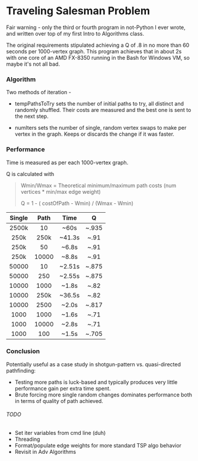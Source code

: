 # Traveling Salesman Problem

Fair warning - only the third or fourth program in not-Python I ever wrote, and written over top of my first Intro to Algorithms class. 

The original requirements stipulated achieving a Q of .8 in no more than 60 seconds per 1000-vertex graph. This program achieves that in about 2s with one core of an AMD FX-8350 running in the Bash for Windows VM, so maybe it's not all bad.

### Algorithm

Two methods of iteration - 

* tempPathsToTry sets the number of initial paths to try, all distinct and randomly shuffled. Their costs are measured and the best one is sent to the next step.

* numIters sets the number of single, random vertex swaps to make per vertex in the graph. Keeps or discards the change if it was faster.

### Performance

Time is measured as per each 1000-vertex graph.

Q is calculated with 
> Wmin/Wmax = Theoretical minimum/maximum path costs (num vertices * min/max edge weight)
> 
> Q = 1 - ( costOfPath - Wmin) / (Wmax - Wmin)

| Single | Path  | Time   |   Q   |
|:------:|:-----:|:------:|:-----:|
| 2500k  | 10    | ~60s   | ~.935 |
| 250k   | 250k  | ~41.3s | ~.91  |
| 250k   | 50    | ~6.8s  | ~.91  |
| 250k   | 10000 | ~8.8s  | ~.91  |
| 50000  | 10    | ~2.51s | ~.875 |
| 50000  | 250   | ~2.55s | ~.875 |
| 10000  | 1000  | ~1.8s  | ~.82  |
| 10000  | 250k  | ~36.5s | ~.82  | (!)
| 10000  | 2500  | ~2.0s  | ~.817 |
| 1000   | 1000  | ~1.6s  | ~.71  |
| 1000   | 10000 | ~2.8s  | ~.71  |
| 1000   | 100   | ~1.5s  | ~.705 |

### Conclusion

Potentially useful as a case study in shotgun-pattern vs. quasi-directed pathfinding:
* Testing more paths is luck-based and typically produces very little performance gain per extra time spent.
* Brute forcing more single random changes dominates performance both in terms of quality of path achieved.

###### TODO
* Set iter variables from cmd line (duh)
* Threading
* Format/populate edge weights for more standard TSP algo behavior
* Revisit in Adv Algorithms